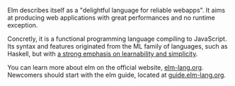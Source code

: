 Elm describes itself as a "delightful language for reliable webapps".
It aims at producing web applications with great performances and no runtime exception.

Concretly, it is a functional programming language compiling to JavaScript.
Its syntax and features originated from the ML family of languages, such as Haskell,
but with [a strong emphasis on learnability and simplicity][blog-syntax].

You can learn more about elm on the official website, [elm-lang.org][elm-lang].
Newcomers should start with the elm guide, located at [guide.elm-lang.org][guide].

[blog-syntax]: https://elm-lang.org/news/the-syntax-cliff
[elm-lang]: https://elm-lang.org
[guide]: https://guide.elm-lang.org

